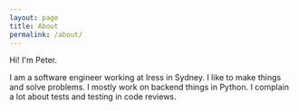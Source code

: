 ```yaml
---
layout: page
title: About
permalink: /about/
---
```


Hi! I'm Peter.

I am a software engineer working at Iress in Sydney. I like to make things and solve
problems. I mostly work on backend things in Python. I complain a lot about tests and
testing in code reviews.
